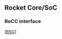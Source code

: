 Rocket Core/SoC
-----------------------------------

### RoCC interface

[[BSG](https://bitbucket.org/taylor-bsg/bsg_riscv)]

